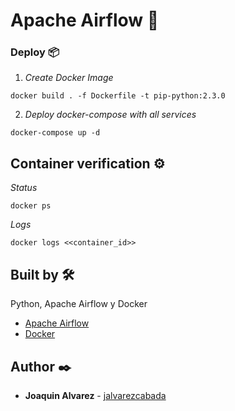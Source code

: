 # Apache Airflow 🚀

### Deploy 📦

1) _Create Docker Image_

```
docker build . -f Dockerfile -t pip-python:2.3.0
```

2) _Deploy docker-compose with all services_

```
docker-compose up -d
```

## Container verification ⚙️

_Status_

```
docker ps
```

_Logs_

```
docker logs <<container_id>>
```

## Built by 🛠️

Python, Apache Airflow y Docker

* [Apache Airflow](https://airflow.apache.org/)
* [Docker](https://www.docker.com//)

## Author ✒️

* **Joaquin Alvarez** - [jalvarezcabada](https://github.com/jalvarezcabada)
